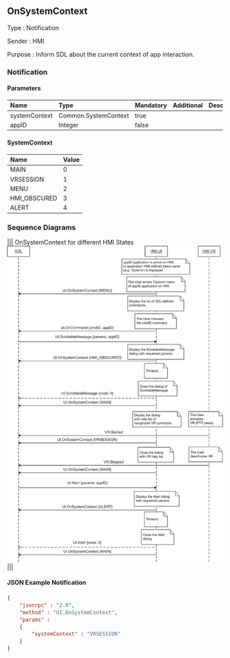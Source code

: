 ## OnSystemContext

Type
: Notification

Sender
: HMI

Purpose
: Inform SDL about the current context of app interaction.

### Notification

#### Parameters

|Name|Type|Mandatory|Additional|Description|
|:---|:---|:--------|:---------|:----------|
|systemContext|Common.SystemContext|true|||
|appID|Integer|false|||

#### SystemContext

|Name|Value|
|:---|:----|
|MAIN|0|
|VRSESSION|1|
|MENU|2|
|HMI_OBSCURED|3|
|ALERT|4|

### Sequence Diagrams
|||
OnSystemContext for different HMI States
![OnSystemContext](./assets/OnSystemContext.png)
|||

#### JSON Example Notification
```json
{
	"jsonrpc" : "2.0",
	"method" : "UI.OnSystemContext",
	"params" :
	{
		"systemContext" : "VRSESSION"
	}
}
```

